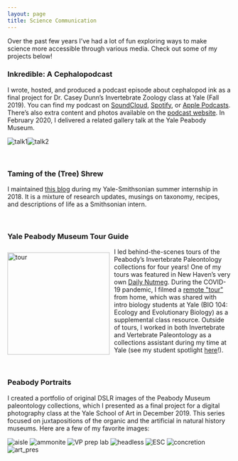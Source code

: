 ```yaml
---
layout: page
title: Science Communication
---
```


Over the past few years I’ve had a lot of fun exploring ways to make science more accessible through various media. Check out some of my projects below!

### Inkredible: A Cephalopodcast

I wrote, hosted, and produced a podcast episode about cephalopod ink as a final project for Dr. Casey Dunn’s Invertebrate Zoology class at Yale (Fall 2019). You can find my podcast on <a href="https://soundcloud.com/maya-juman/inkredible-a-cephalopodcast" target="_blank">SoundCloud</a>, <a href="https://open.spotify.com/show/0JaFabsUnukuNOMlKrkq1E" target="_blank">Spotify</a>, or <a href="https://podcasts.apple.com/us/podcast/inkredible-a-cephalopodcast/id1490214137" target="_blank">Apple Podcasts</a>. There’s also extra content and photos available on the <a href="https://inkrediblepod.wordpress.com/" target="_blank">podcast website</a>. In February 2020, I delivered a related gallery talk at the Yale Peabody Museum.

<img src="/public/ceph1.JPG" alt="talk1"><img src="/public/ceph2.JPG" alt="talk2">

<br />

### Taming of the (Tree) Shrew

I maintained <a href="https://tamingofthetreeshrew.wordpress.com/" target="_blank">this blog</a> during my Yale-Smithsonian summer internship in 2018. It is a mixture of research updates, musings on taxonomy, recipes, and descriptions of life as a Smithsonian intern.

<br />

### Yale Peabody Museum Tour Guide

<img src="/public/tour.jpg" alt="tour" align="left" style="margin: 10px 10px 0px 0px; width:230px">

<p align=left>I led behind-the-scenes tours of the Peabody’s Invertebrate Paleontology collections for four years! One of my tours was featured in New Haven’s very own <a href="http://dailynutmeg.com/2018/01/25/peabody-museum-behind-scenes-grand-tour/" target="_blank">Daily Nutmeg</a>. During the COVID-19 pandemic, I filmed a <a href="https://www.youtube.com/watch?v=9qENRyMooXs" target="_blank">remote "tour"</a> from home, which was shared with intro biology students at Yale (BIO 104: Ecology and Evolutionary Biology) as a supplemental class resource. Outside of tours, I worked in both Invertebrate and Vertebrate Paleontology as a collections assistant during my time at Yale (see my student spotlight <a href="https://peabody.yale.edu/education/maya-juman-student-spotlight" target="_blank">here</a>!).</p>

<br />

### Peabody Portraits

I created a portfolio of original DSLR images of the Peabody Museum paleontology collections, which I presented as a final project for a digital photography class at the Yale School of Art in December 2019. This series focused on juxtapositions of the organic and the artificial in natural history museums. Here are a few of my favorite images:

<img src="/public/aisle.jpg" alt="aisle">
<img src="/public/ammonite.jpg" alt="ammonite">
<img src="/public/preplab.jpg" alt="VP prep lab">
<img src="/public/headless.jpg" alt="headless">
<img src="/public/esc.jpg" alt="ESC">
<img src="/public/concretion.jpg" alt="concretion">
<img src="/public/crit.JPG" alt="art_pres">
